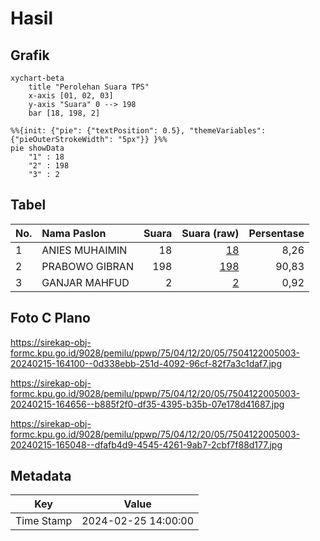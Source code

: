# Hasil

## Grafik

```mermaid
xychart-beta
    title "Perolehan Suara TPS"
    x-axis [01, 02, 03]
    y-axis "Suara" 0 --> 198
    bar [18, 198, 2]
```

```mermaid
%%{init: {"pie": {"textPosition": 0.5}, "themeVariables": {"pieOuterStrokeWidth": "5px"}} }%%
pie showData
    "1" : 18
    "2" : 198
    "3" : 2
```

## Tabel

| No. | Nama Paslon    | Suara | Suara (raw) | Persentase |
|:--- |:-------------- | -----:| -----------:| ----------:|
| 1   | ANIES MUHAIMIN | 18    | [18][p-1]   | 8,26       |
| 2   | PRABOWO GIBRAN | 198   | [198][p-2]  | 90,83      |
| 3   | GANJAR MAHFUD  | 2     | [2][p-3]    | 0,92       |


[p-1]: https://github.com/gigit-pemilu/pemilu-2024-75-gorontalo/blob/main/pilpres/hitung-suara/sub/75-gorontalo/sub/04-pohuwato/sub/12-popayato-timur/sub/2005-bunto/sub/003-tps/sub/paslon-1.txt
[p-2]: https://github.com/gigit-pemilu/pemilu-2024-75-gorontalo/blob/main/pilpres/hitung-suara/sub/75-gorontalo/sub/04-pohuwato/sub/12-popayato-timur/sub/2005-bunto/sub/003-tps/sub/paslon-2.txt
[p-3]: https://github.com/gigit-pemilu/pemilu-2024-75-gorontalo/blob/main/pilpres/hitung-suara/sub/75-gorontalo/sub/04-pohuwato/sub/12-popayato-timur/sub/2005-bunto/sub/003-tps/sub/paslon-3.txt

## Foto C Plano

https://sirekap-obj-formc.kpu.go.id/9028/pemilu/ppwp/75/04/12/20/05/7504122005003-20240215-164100--0d338ebb-251d-4092-96cf-82f7a3c1daf7.jpg

https://sirekap-obj-formc.kpu.go.id/9028/pemilu/ppwp/75/04/12/20/05/7504122005003-20240215-164656--b885f2f0-df35-4395-b35b-07e178d41687.jpg

https://sirekap-obj-formc.kpu.go.id/9028/pemilu/ppwp/75/04/12/20/05/7504122005003-20240215-165048--dfafb4d9-4545-4261-9ab7-2cbf7f88d177.jpg


## Metadata

| Key        | Value               |
| ---------- | ------------------- |
| Time Stamp | 2024-02-25 14:00:00 |



